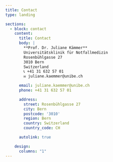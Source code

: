 ```yaml
---
title: Contact
type: landing

sections:
  - block: contact
    content:
      title: Contact
      body: |
        **Prof. Dr. Juliane Kämmer**  
        Universitätsklinik für Notfallmedizin  
        Rosenbühlgasse 27  
        3010 Bern  
        Switzerland  
        📞 +41 31 632 57 01  
        ✉️ juliane.kaemmer@unibe.ch

      email: juliane.kaemmer@unibe.ch
      phone: +41 31 632 57 01

      address:
        street: Rosenbühlgasse 27
        city: Bern
        postcode: '3010'
        region: Bern
        country: Switzerland
        country_code: CH

      autolink: true

    design:
      columns: "1"
---
```

